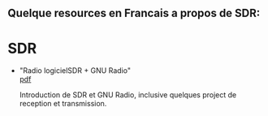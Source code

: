 ## Quelque resources en Francais a propos de SDR:  



# SDR
* "Radio logicielSDR + GNU Radio"  
  [pdf](http://stssnsb.free.fr/telecharger/blusson/stsse2/radiologiciel/Radiologiciel_sb.pdf)  

  Introduction de SDR et GNU Radio, inclusive quelques project de reception et transmission. 


